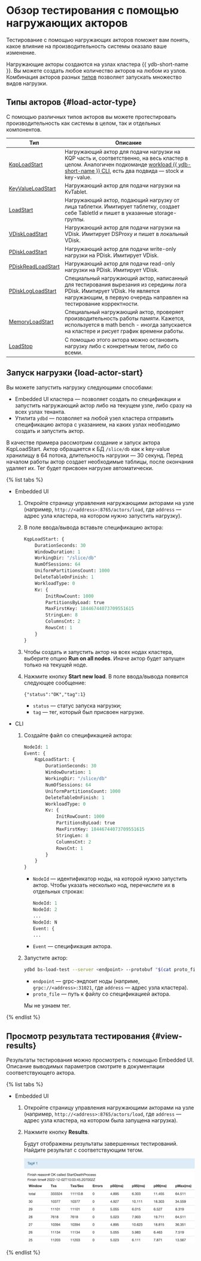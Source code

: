 # Обзор тестирования с помощью нагружающих акторов

Тестирование с помощью нагружающих акторов поможет вам понять, какое влияние на производительность системы оказало ваше изменение.

Нагружающие акторы создаются на узлах кластера {{ ydb-short-name }}. Вы можете создать любое количество акторов на любом из узлов. Комбинация акторов разных [типов](#load-actor-type) позволяет запускать множество видов нагрузки.

## Типы акторов {#load-actor-type}

С помощью различных типов акторов вы можете протестировать производительность как системы в целом, так и отдельных компонентов.

Тип | Описание
--- | ---
[KqpLoadStart](load-actors-kqp.md) | Нагружающий актор для подачи нагрузки на KQP часть и, соответственно, на весь кластер в целом. Аналогичен подкоманде [workload {{ ydb-short-name }} CLI](../reference/ydb-cli/commands/workload/index.md), есть два подвида — stock и key-value.
[KeyValueLoadStart](load-actors-key-value.md) | Нагружающий актор для подачи нагрузки на KvTablet.
[LoadStart](load-actors-load-start.md) | Нагружающий актор, подающий нагрузку от лица таблетки. Имитирует таблетку, создает себе TabletId и пишет в указанные storage-группы.
[VDiskLoadStart](load-actors-vdisk.md) | Нагружающий актор для подачи нагрузки на VDisk. Имитирует DSProxy и пишет в локальный VDisk.
[PDiskLoadStart](load-actors-pdisk.md) | Нагружающий актор для подачи write-only нагрузки на PDisk. Имитирует VDisk.
[PDiskReadLoadStart](load-actors-pdisk-read.md) | Нагружающий актор для подачи read-only нагрузки на PDisk. Имитирует VDisk.
[PDiskLogLoadStart](load-actors-pdisk-log.md) | Специальный нагружающий актор, написанный для тестирования вырезания из середины лога PDisk. Имитирует VDisk. Не является нагружающим, в первую очередь направлен на тестирование корректности.
[MemoryLoadStart](load-actors-memory.md) | Специальный нагружающий актор, проверяет производительность работы памяти. Кажется, используется в math bench - иногда запускается на кластере и рисует график времени работы.
[LoadStop](load-actors-load-stop.md) | С помощью этого актора можно остановить нагрузку либо с конкретным тегом, либо со всеми.

## Запуск нагрузки {load-actor-start}

Вы можете запустить нагрузку следующими способами:

* Embedded UI кластера — позволяет создать по спецификации и запустить нагружающий актор либо на текущем узле, либо сразу на всех узлах тенанта.
* Утилита `ydbd` — позволяет на любой узел кластера отправить спецификацию актора с указанием, на каких узлах необходимо создать и запустить актор.

В качестве примера рассмотрим создание и запуск актора KqpLoadStart. Актор обращается к БД `/slice/db` как к key-value хранилищу в 64 потока, длительность нагрузки — 30 секунд. Перед началом работы актор создает необходимые таблицы, после окончания удаляет их. Тег будет присвоен нагрузке автоматически.

{% list tabs %}

- Embedded UI

  1. Откройте страницу управления нагружающими акторами на узле (например, `http://<address>:8765/actors/load`, где `address` — адрес узла кластера, на котором нужно запустить нагрузку).
  1. В поле ввода/вывода вставьте спецификацию актора:

      ```proto
      KqpLoadStart: {
          DurationSeconds: 30
          WindowDuration: 1
          WorkingDir: "/slice/db"
          NumOfSessions: 64
          UniformPartitionsCount: 1000
          DeleteTableOnFinish: 1
          WorkloadType: 0
          Kv: {
              InitRowCount: 1000
              PartitionsByLoad: true
              MaxFirstKey: 18446744073709551615
              StringLen: 8
              ColumnsCnt: 2
              RowsCnt: 1
          }
      }
      ```

  1. Чтобы создать и запустить актор на всех нодах кластера, выберите опцию **Run on all nodes**. Иначе актор будет запущен только на текущей ноде.
  1. Нажмите кнопку **Start new load**. В поле ввода/вывода появится следующее сообщение:

      ```text
      {"status":"OK","tag":1}
      ```

      * `status` — статус запуска нагрузки;
      * `tag` — тег, который был присвоен нагрузке.

- CLI

  1. Создайте файл со спецификацией актора:

      ```proto
      NodeId: 1
      Event: {
          KqpLoadStart: {
              DurationSeconds: 30
              WindowDuration: 1
              WorkingDir: "/slice/db"
              NumOfSessions: 64
              UniformPartitionsCount: 1000
              DeleteTableOnFinish: 1
              WorkloadType: 0
              Kv: {
                  InitRowCount: 1000
                  PartitionsByLoad: true
                  MaxFirstKey: 18446744073709551615
                  StringLen: 8
                  ColumnsCnt: 2
                  RowsCnt: 1
              }
          }
      }
      ```

      * `NodeId` — идентификатор ноды, на которой нужно запустить актор. Чтобы указать несколько нод, перечислите их в отдельных строках:

        ```proto
        NodeId: 1
        NodeId: 2
        ...
        NodeId: N
        Event: {
        ...
        ```

      * `Event` — спецификация актора.

  1. Запустите актор:

      ```bash
      ydbd bs-load-test --server <endpoint> --protobuf "$(cat proto_file)"
      ```

      * `endpoint` — grpc-эндпоит ноды (наприме, `grpc://<address>:31021`, где `address` — адрес узла кластера).
      * `proto_file` — путь к файлу со спецификацией актора.

      Мы не узнаем тег.

{% endlist %}

## Просмотр результата тестирования {#view-results}

Результаты тестирования можно просмотреть с помощью Embedded UI. Описание выводимых параметров смотрите в документации соответствующего актора.

{% list tabs %}

- Embedded UI

  1. Откройте страницу управления нагружающими акторами на узле (например, `http://<address>:8765/actors/load`, где `address` — адрес узла кластера, на котором была запущена нагрузка).
  1. Нажмите кнопку **Results**.

      Будут отображены результаты завершенных тестирований. Найдите результат с соответствующим тегом.

      ![load-actors-finished-tests](../_assets/load-actors-finished-tests.png)

{% endlist %}
